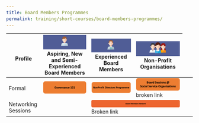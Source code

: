 ```yaml
---
title: Board Members Programmes
permalink: training/short-courses/board-members-programmes/
---
```



| <br> Profile | ![Aspiring, New and Semi-Experienced Board Members](/images/short-courses/board-page/aspiring-new-semi-board-members.png) Aspiring, New and Semi-Experienced Board Members  |![Experienced Board Members](/images/short-courses/board-page/experienced-board-members.png) Experienced Board Members  |![Non-Profit Organisation](/images/short-courses/board-page/non-profit-org.png) Non-Profit Organisations  |  
|--|--|--|--|
|Formal |[![Governance 101](/images/short-courses/board-page/governance-101.png)](governance-101)  |[![NonProfit Directors Programme](/images/short-courses/board-page/nonprofit-directors-prog.png)](nonprofit-directors-programme)  | [![Board Sessions @ Social Service Organisations](/images/short-courses/board-page/board-service-sessions-sso.png)](board-sessions-at-social-service-organisations) broken link |
|Networking Sessions| <td colspan=3>[![Board Members Network](/images/short-courses/board-page/board-members-network.png)](board-members-network) Broken link |
